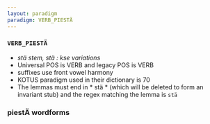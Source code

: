 ```yaml
---
layout: paradigm
paradigm: VERB_PIESTÄ
---
```

### ` VERB_PIESTÄ `

* _stä stem, stä : kse variations_
* Universal POS is VERB and legacy POS is VERB
* suffixes use front vowel harmony
* KOTUS paradigm used in their dictionary is 70
* The lemmas must end in * stä * (which will be deleted to form an invariant stub) and the regex matching the lemma is ` stä `

### piestÄ wordforms


